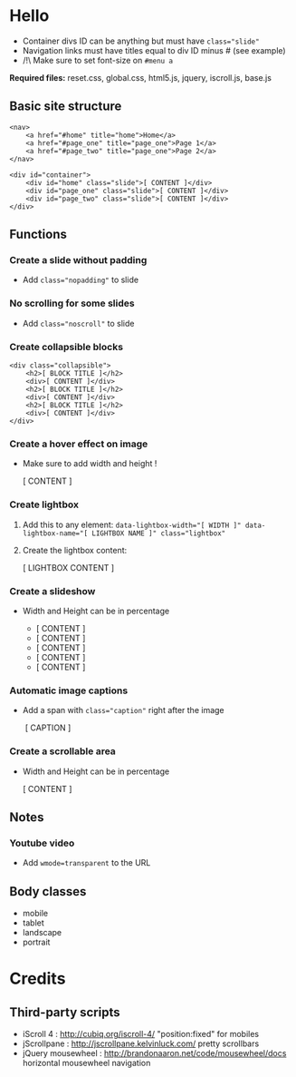#  Hello

+ Container divs ID can be anything but must have `class="slide"`
+ Navigation links must have titles equal to div ID minus # (see example)
+ /!\ Make sure to set font-size on `#menu a`

**Required files:** reset.css, global.css, html5.js, jquery, iscroll.js, base.js

## Basic site structure

	<nav>
		<a href="#home" title="home">Home</a>
		<a href="#page_one" title="page_one">Page 1</a>
		<a href="#page_two" title="page_one">Page 2</a>
	</nav>
	
	<div id="container">
		<div id="home" class="slide">[ CONTENT ]</div>
		<div id="page_one" class="slide">[ CONTENT ]</div>
		<div id="page_two" class="slide">[ CONTENT ]</div>
	</div>

## Functions

### Create a slide without padding

- Add `class="nopadding"` to slide

### No scrolling for some slides

- Add `class="noscroll"` to slide

### Create collapsible blocks

	<div class="collapsible">
		<h2>[ BLOCK TITLE ]</h2>
		<div>[ CONTENT ]</div>
		<h2>[ BLOCK TITLE ]</h2>
		<div>[ CONTENT ]</div>
		<h2>[ BLOCK TITLE ]</h2>
		<div>[ CONTENT ]</div>
	</div>

### Create a hover effect on image

- Make sure to add width and height !

	<div class="hovereffect">
		<img src="[ IMAGE ]" width="" height="" alt="" />
		<div class="hovertext">[ CONTENT ]</div>
	</div>

### Create lightbox

1. Add this to any element: `data-lightbox-width="[ WIDTH ]" data-lightbox-name="[ LIGHTBOX NAME ]" class="lightbox"`
2. Create the lightbox content:

	<div id="[ POPUP NAME ]" class="lightbox_content">[ LIGHTBOX CONTENT ]</div>

### Create a slideshow

- Width and Height can be in percentage

	<div class="slider" data-slider-width="[ WIDTH ]" data-slider-height="[ HEIGHT ]">
		<ul>
			<li>
				[ CONTENT ]
			</li>
			<li>
				[ CONTENT ]
			</li>
			<li>
				[ CONTENT ]
			</li>
			<li>
				[ CONTENT ]
			</li>
			<li>
				[ CONTENT ]
			</li>
		</ul>
	</div>

### Automatic image captions

- Add a span with `class="caption"` right after the image

	<img src="[ IMAGE ]" alt="" />
	<span class="caption">[ CAPTION ]</span>

### Create a scrollable area

- Width and Height can be in percentage

	<div class="scrollarea" data-area-width="[ WIDTH ]" data-area-height="[ HEIGHT ]">
		[ CONTENT ]
	</div>

## Notes

### Youtube video

- Add `wmode=transparent` to the URL

## Body classes

- mobile
- tablet
- landscape
- portrait

# Credits

## Third-party scripts

- iScroll 4 : http://cubiq.org/iscroll-4/
	"position:fixed" for mobiles
- jScrollpane : http://jscrollpane.kelvinluck.com/
	pretty scrollbars
- jQuery mousewheel : http://brandonaaron.net/code/mousewheel/docs
	horizontal mousewheel navigation